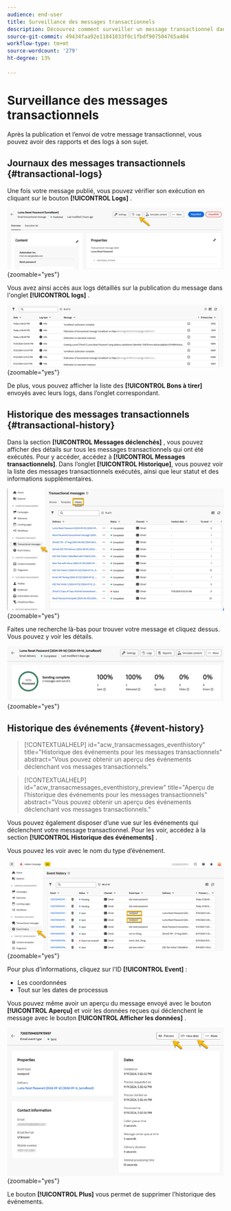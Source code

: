 ```yaml
---
audience: end-user
title: Surveillance des messages transactionnels
description: Découvrez comment surveiller un message transactionnel dans l’interface utilisateur web de Campaign
source-git-commit: 49434faa92e11841033f0c1fbdf907504765a404
workflow-type: tm+mt
source-wordcount: '279'
ht-degree: 13%

---
```


# Surveillance des messages transactionnels

Après la publication et l’envoi de votre message transactionnel, vous pouvez avoir des rapports et des logs à son sujet.

## Journaux des messages transactionnels {#transactional-logs}

Une fois votre message publié, vous pouvez vérifier son exécution en cliquant sur le bouton **[!UICONTROL Logs]** .

![](assets/transactional-logs.png){zoomable="yes"}

Vous avez ainsi accès aux logs détaillés sur la publication du message dans l&#39;onglet **[!UICONTROL logs]** .

![](assets/transactional-logslist.png){zoomable="yes"}

De plus, vous pouvez afficher la liste des **[!UICONTROL Bons à tirer]** envoyés avec leurs logs, dans l’onglet correspondant.

## Historique des messages transactionnels {#transactional-history}

Dans la section **[!UICONTROL Messages déclenchés]** , vous pouvez afficher des détails sur tous les messages transactionnels qui ont été exécutés. Pour y accéder, accédez à **[!UICONTROL Messages transactionnels]**. Dans l’onglet **[!UICONTROL Historique]**, vous pouvez voir la liste des messages transactionnels exécutés, ainsi que leur statut et des informations supplémentaires.

![](assets/transactional-history.png){zoomable="yes"}

Faites une recherche là-bas pour trouver votre message et cliquez dessus.
Vous pouvez y voir les détails.

![](assets/transactional-reporting.png){zoomable="yes"}

## Historique des événements {#event-history}

>[!CONTEXTUALHELP]
>id="acw_transacmessages_eventhistory"
>title="Historique des événements pour les messages transactionnels"
>abstract="Vous pouvez obtenir un aperçu des événements déclenchant vos messages transactionnels."

>[!CONTEXTUALHELP]
>id="acw_transacmessages_eventhistory_preview"
>title="Aperçu de l’historique des événements pour les messages transactionnels"
>abstract="Vous pouvez obtenir un aperçu des événements déclenchant vos messages transactionnels."

Vous pouvez également disposer d’une vue sur les événements qui déclenchent votre message transactionnel.
Pour les voir, accédez à la section **[!UICONTROL Historique des événements]** .

Vous pouvez les voir avec le nom du type d’événement.

![](assets/event-history.png){zoomable="yes"}

Pour plus d’informations, cliquez sur l’ID **[!UICONTROL Event]** :

* Les coordonnées
* Tout sur les dates de processus

Vous pouvez même avoir un aperçu du message envoyé avec le bouton **[!UICONTROL Aperçu]** et voir les données reçues qui déclenchent le message avec le bouton **[!UICONTROL Afficher les données]** .

![](assets/event-details.png){zoomable="yes"}

Le bouton **[!UICONTROL Plus]** vous permet de supprimer l’historique des événements.
